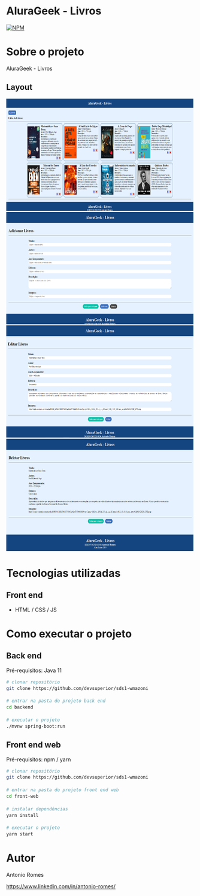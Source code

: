  
# AluraGeek - Livros 
[![NPM](https://img.shields.io/npm/l/react)](https://github.com/devsuperior/sds1-wmazoni/blob/master/LICENSE) 

# Sobre o projeto

 AluraGeek - Livros
 

## Layout  
<img src="img/listagem_de_livros.PNG"   width="500" height="300" /> <img src="img/adiciona_livro.PNG"   width="500" height="300" /> <img src="img/editar_livro.PNG"   width="500" height="300" />  <img src="img/deleta_livro.PNG"   width="500" height="300" />
 

# Tecnologias utilizadas 
## Front end
- HTML / CSS / JS  
 

# Como executar o projeto

## Back end
Pré-requisitos: Java 11

```bash
# clonar repositório
git clone https://github.com/devsuperior/sds1-wmazoni

# entrar na pasta do projeto back end
cd backend

# executar o projeto
./mvnw spring-boot:run
```

## Front end web
Pré-requisitos: npm / yarn

```bash
# clonar repositório
git clone https://github.com/devsuperior/sds1-wmazoni

# entrar na pasta do projeto front end web
cd front-web

# instalar dependências
yarn install

# executar o projeto
yarn start
```

# Autor

Antonio Romes 

https://www.linkedin.com/in/antonio-romes/


